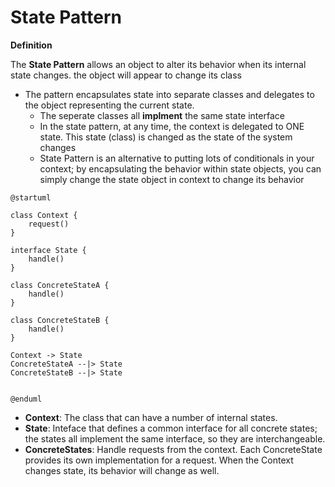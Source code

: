 # State Pattern


**Definition**

The **State Pattern** allows an object to alter its behavior when its internal state changes. the object will appear to change its class

* The pattern encapsulates state into separate classes and delegates to the object representing the current state.
    * The seperate classes all **implment** the same state interface
    * In the state pattern, at any time, the context is delegated to ONE state. This state (class) is changed as the state of the system changes
    * State Pattern is an alternative to putting lots of conditionals in your context; by encapsulating the behavior within state objects, you can simply change the state object in context to change its behavior

```plantuml
@startuml

class Context {
    request()
}

interface State {
    handle()
}

class ConcreteStateA {
    handle()
}

class ConcreteStateB {
    handle()
}

Context -> State
ConcreteStateA --|> State
ConcreteStateB --|> State


@enduml
```
* **Context**: The class that can have a number of internal states.
* **State**: Inteface that defines a common interface for all concrete states; the states all implement the same interface, so they are interchangeable.
* **ConcreteStates**: Handle requests from the context. Each ConcreteState provides its own implementation for a request. When the Context changes state, its behavior will change as well. 